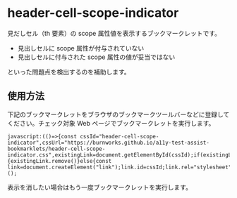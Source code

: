 # header-cell-scope-indicator

見だしセル（th 要素）の scope 属性値を表示するブックマークレットです。

- 見出しセルに scope 属性が付与されていない
- 見出しセルに付与された scope 属性の値が妥当ではない

といった問題点を検出するのを補助します。

## 使用方法

下記のブックマークレットをブラウザのブックマークツールバーなどに登録してください。チェック対象 Web ページでブックマークレットを実行します。

```
javascript:(()=>{const cssId="header-cell-scope-indicator",cssUrl="https://burnworks.github.io/a11y-test-assist-bookmarklets/header-cell-scope-indicator.css",existingLink=document.getElementById(cssId);if(existingLink){existingLink.remove()}else{const link=document.createElement("link");link.id=cssId;link.rel="stylesheet";link.type="text/css";link.href=cssUrl;link.media="all";document.head.appendChild(link)}})();
```

表示を消したい場合はもう一度ブックマークレットを実行します。
